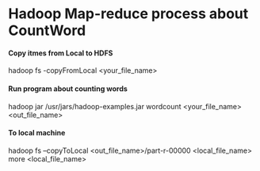 # Hadoop Map-reduce process about CountWord

#### Copy itmes from Local to HDFS
hadoop fs -copyFromLocal <your_file_name> 

#### Run program about counting words 
hadoop jar /usr/jars/hadoop-examples.jar wordcount <your_file_name> <out_file_name>

#### To local machine
hadoop fs –copyToLocal <out_file_name>/part-r-00000 <local_file_name>
more <local_file_name>
